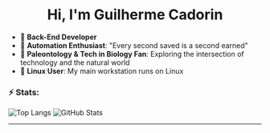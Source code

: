 <h1 align="center">Hi, I'm Guilherme Cadorin</h1>

- 🚀 **Back-End Developer**
- 🤖 **Automation Enthusiast**: "Every second saved is a second earned"  
- 🦖 **Paleontology & Tech in Biology Fan**: Exploring the intersection of technology and the natural world  
- 🐧 **Linux User**: My main workstation runs on Linux

### ⚡ Stats:

![Top Langs](https://github-readme-stats.vercel.app/api/top-langs?username=gc4d&show_icons=true&theme=transparent&hide_border=true&layout=compact&langs_count=10&size_weight=0.2&count_weight=0.2) 
![GitHub Stats](https://github-readme-stats.vercel.app/api?username=gc4d&show=reviews&show_icons=true&theme=transparent&hide_border=true)

---
